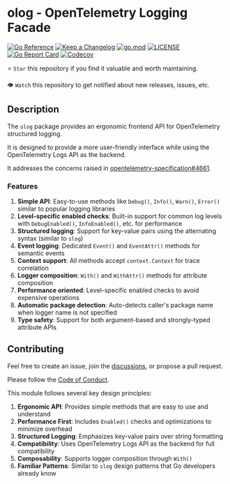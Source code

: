 # olog - OpenTelemetry Logging Facade

[![Go Reference](https://pkg.go.dev/badge/github.com/pellared/olog.svg)](https://pkg.go.dev/github.com/pellared/olog)
[![Keep a Changelog](https://img.shields.io/badge/changelog-Keep%20a%20Changelog-%23E05735)](CHANGELOG.md)
[![go.mod](https://img.shields.io/github/go-mod/go-version/pellared/olog)](go.mod)
[![LICENSE](https://img.shields.io/github/license/pellared/olog)](LICENSE)
[![Go Report Card](https://goreportcard.com/badge/github.com/pellared/olog)](https://goreportcard.com/report/github.com/pellared/olog)
[![Codecov](https://codecov.io/gh/pellared/olog/branch/main/graph/badge.svg)](https://codecov.io/gh/pellared/olog)

⭐ `Star` this repository if you find it valuable and worth maintaining.

👁 `Watch` this repository to get notified about new releases, issues, etc.

## Description

The `olog` package provides an ergonomic frontend API for OpenTelemetry structured logging.

It is designed to provide a more user-friendly interface while using the OpenTelemetry Logs API as the backend.

It addresses the concerns raised in
[opentelemetry-specification#4661](https://github.com/open-telemetry/opentelemetry-specification/issues/4661).

### Features

1. **Simple API**: Easy-to-use methods like `Debug()`, `Info()`, `Warn()`, `Error()` similar to popular logging libraries
2. **Level-specific enabled checks**: Built-in support for common log levels with `DebugEnabled()`, `InfoEnabled()`, etc. for performance
3. **Structured logging**: Support for key-value pairs using the alternating syntax (similar to `slog`)
4. **Event logging**: Dedicated `Event()` and `EventAttr()` methods for semantic events
5. **Context support**: All methods accept `context.Context` for trace correlation
6. **Logger composition**: `With()` and `WithAttr()` methods for attribute composition
7. **Performance oriented**: Level-specific enabled checks to avoid expensive operations
8. **Automatic package detection**: Auto-detects caller's package name when logger name is not specified
9. **Type safety**: Support for both argument-based and strongly-typed attribute APIs

## Contributing

Feel free to create an issue,
join the [discussions](https://github.com/pellared/olog/discussions/2),
or propose a pull request.

Please follow the [Code of Conduct](CODE_OF_CONDUCT.md).

This module follows several key design principles:

1. **Ergonomic API**: Provides simple methods that are easy to use and understand
2. **Performance First**: Includes `Enabled()` checks and optimizations to minimize overhead
3. **Structured Logging**: Emphasizes key-value pairs over string formatting
4. **Compatibility**: Uses OpenTelemetry Logs API as the backend for full compatibility
5. **Composability**: Supports logger composition through `With()`
6. **Familiar Patterns**: Similar to `slog` design patterns that Go developers already know
